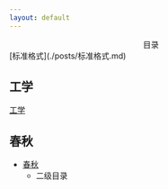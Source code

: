 ```yaml
---
layout: default
---
```


<center>目录</center>
[标准格式](./posts/标准格式.md)

## 工学

[工学](./posts/工学/工学.md)

## 春秋

- [春秋](./posts/春秋/论语/论语.md)
	- 二级目录




